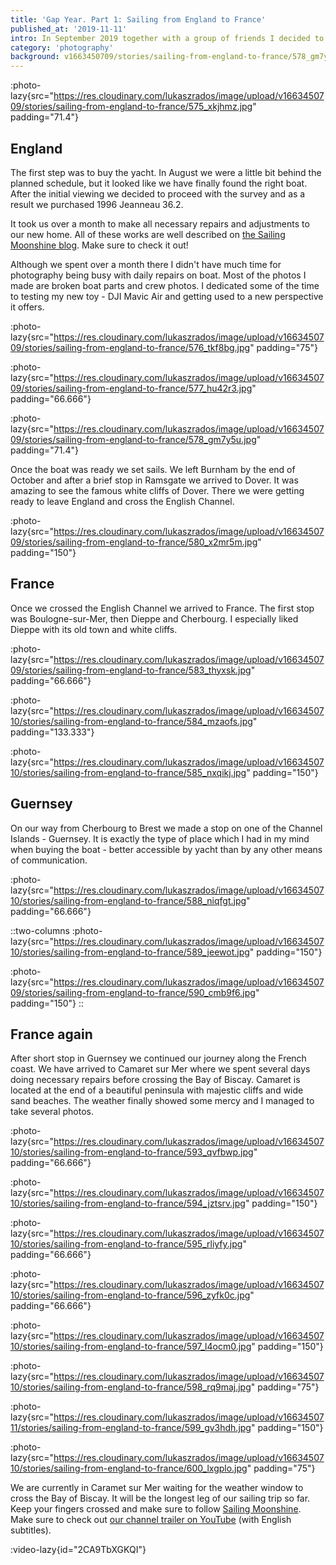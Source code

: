 ```yaml
---
title: 'Gap Year. Part 1: Sailing from England to France'
published_at: '2019-11-11'
intro: In September 2019 together with a group of friends I decided to take a gap year. We bought a 36-feet long sailing yacht, repaired it and made it comfortable for living. This is the first of the series of posts about my gap year.
category: 'photography'
background: v1663450709/stories/sailing-from-england-to-france/578_gm7y5u.jpg
---
```


:photo-lazy{src="https://res.cloudinary.com/lukaszrados/image/upload/v1663450709/stories/sailing-from-england-to-france/575_xkjhmz.jpg" padding="71.4"}

## England

The first step was to buy the yacht. In August we were a little bit behind the planned schedule, but it looked like we have finally found the right boat. After the initial viewing we decided to proceed with the survey and as a result we purchased 1996 Jeanneau 36.2.

It took us over a month to make all necessary repairs and adjustments to our new home. All of these works are well described on [the Sailing Moonshine blog](https://sailingmoonshine.com/en). Make sure to check it out!

Although we spent over a month there I didn't have much time for photography being busy with daily repairs on boat. Most of the photos I made are broken boat parts and crew photos. I dedicated some of the time to testing my new toy - DJI Mavic Air and getting used to a new perspective it offers.

:photo-lazy{src="https://res.cloudinary.com/lukaszrados/image/upload/v1663450709/stories/sailing-from-england-to-france/576_tkf8bg.jpg" padding="75"}

:photo-lazy{src="https://res.cloudinary.com/lukaszrados/image/upload/v1663450709/stories/sailing-from-england-to-france/577_hu42r3.jpg" padding="66.666"}

:photo-lazy{src="https://res.cloudinary.com/lukaszrados/image/upload/v1663450709/stories/sailing-from-england-to-france/578_gm7y5u.jpg" padding="71.4"}

Once the boat was ready we set sails. We left Burnham by the end of October and after a brief stop in Ramsgate we arrived to Dover. It was amazing to see the famous white cliffs of Dover. There we were getting ready to leave England and cross the English Channel.

:photo-lazy{src="https://res.cloudinary.com/lukaszrados/image/upload/v1663450709/stories/sailing-from-england-to-france/580_x2mr5m.jpg" padding="150"}

## France

Once we crossed the English Channel we arrived to France. The first stop was Boulogne-sur-Mer, then Dieppe and Cherbourg. I especially liked Dieppe with its old town and white cliffs.

:photo-lazy{src="https://res.cloudinary.com/lukaszrados/image/upload/v1663450709/stories/sailing-from-england-to-france/583_thyxsk.jpg" padding="66.666"}

:photo-lazy{src="https://res.cloudinary.com/lukaszrados/image/upload/v1663450710/stories/sailing-from-england-to-france/584_mzaofs.jpg" padding="133.333"}

:photo-lazy{src="https://res.cloudinary.com/lukaszrados/image/upload/v1663450710/stories/sailing-from-england-to-france/585_nxqikj.jpg" padding="150"}

## Guernsey

On our way from Cherbourg to Brest we made a stop on one of the Channel Islands - Guernsey. It is exactly the type of place which I had in my mind when buying the boat - better accessible by yacht than by any other means of communication.

:photo-lazy{src="https://res.cloudinary.com/lukaszrados/image/upload/v1663450710/stories/sailing-from-england-to-france/588_niqfgt.jpg" padding="66.666"}

::two-columns
:photo-lazy{src="https://res.cloudinary.com/lukaszrados/image/upload/v1663450710/stories/sailing-from-england-to-france/589_jeewot.jpg" padding="150"}

:photo-lazy{src="https://res.cloudinary.com/lukaszrados/image/upload/v1663450709/stories/sailing-from-england-to-france/590_cmb9f6.jpg" padding="150"}
::

## France again

After short stop in Guernsey we continued our journey along the French coast. We have arrived to Camaret sur Mer where we spent several days doing necessary repairs before crossing the Bay of Biscay. Camaret is located at the end of a beautiful peninsula with majestic cliffs and wide sand beaches. The weather finally showed some mercy and I managed to take several photos.

:photo-lazy{src="https://res.cloudinary.com/lukaszrados/image/upload/v1663450710/stories/sailing-from-england-to-france/593_qvfbwp.jpg" padding="66.666"}

:photo-lazy{src="https://res.cloudinary.com/lukaszrados/image/upload/v1663450710/stories/sailing-from-england-to-france/594_jztsrv.jpg" padding="150"}

:photo-lazy{src="https://res.cloudinary.com/lukaszrados/image/upload/v1663450710/stories/sailing-from-england-to-france/595_rliyfy.jpg" padding="66.666"}

:photo-lazy{src="https://res.cloudinary.com/lukaszrados/image/upload/v1663450710/stories/sailing-from-england-to-france/596_zyfk0c.jpg" padding="66.666"}

:photo-lazy{src="https://res.cloudinary.com/lukaszrados/image/upload/v1663450710/stories/sailing-from-england-to-france/597_l4ocm0.jpg" padding="150"}

:photo-lazy{src="https://res.cloudinary.com/lukaszrados/image/upload/v1663450710/stories/sailing-from-england-to-france/598_rq9maj.jpg" padding="75"}

:photo-lazy{src="https://res.cloudinary.com/lukaszrados/image/upload/v1663450711/stories/sailing-from-england-to-france/599_gv3hdh.jpg" padding="150"}

:photo-lazy{src="https://res.cloudinary.com/lukaszrados/image/upload/v1663450710/stories/sailing-from-england-to-france/600_lxgplo.jpg" padding="75"}

We are currently in Caramet sur Mer waiting for the weather window to cross the Bay of Biscay. It will be the longest leg of our sailing trip so far. Keep your fingers crossed and make sure to follow [Sailing Moonshine](https://sailingmoonshine.com/en). Make sure to check out [our channel trailer on YouTube](https://www.youtube.com/channel/UCsElUkhG9KKmbtSKmMdIBAA) (with English subtitles).

:video-lazy{id="2CA9TbXGKQI"}
